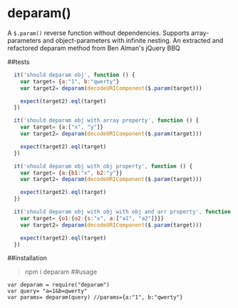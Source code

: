 # deparam()

A `$.param()` reverse function without dependencies. Supports array-parameters and object-parameters with infinite nesting.
An extracted and refactored deparam method from Ben Alman's jQuery BBQ

##tests
```javascript
  it('should deparam obj', function () {
    var target= {a:"1", b:"qwerty"}
    var target2= deparam(decodeURIComponent($.param(target)))

    expect(target2).eql(target)
  })

  it('should deparam obj with array property', function () {
    var target= {a:["x", "y"]}
    var target2= deparam(decodeURIComponent($.param(target)))

    expect(target2).eql(target)
  })

  it('should deparam obj with obj property', function () {
    var target= {a:{b1:"x", b2:"y"}}
    var target2= deparam(decodeURIComponent($.param(target)))

    expect(target2).eql(target)
  })

  it('should deparam obj with obj with obj and arr property', function () {
    var target= {o1:{o2:{s:"x", a:["a1", "a2"]}}}
    var target2= deparam(decodeURIComponent($.param(target)))

    expect(target2).eql(target)
  })
```
##installation
> npm i deparam
##usage
```
var deparam = require("deparam")
var query= "a=1&b=qwerty"
var params= deparam(query) //params={a:"1", b:"qwerty"}
```